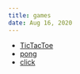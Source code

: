 ```yaml
---
title: games
date: Aug 16, 2020
---
```


-   [TicTacToe](/games/tictactoe)
-   [pong](/games/pong)
-   [click](/games/click)
